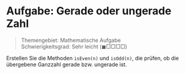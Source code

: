 # Aufgabe: Gerade oder ungerade Zahl
> Themengebiet: Mathematische Aufgabe  
> Schwierigkeitsgrad: Sehr leicht $\left(\blacksquare\Box\Box\Box\Box\right)$

Erstellen Sie die Methoden ```isEven(n)``` und ```isOdd(n)```, die prüfen, ob die übergebene Ganzzahl gerade bzw. ungerade ist.
